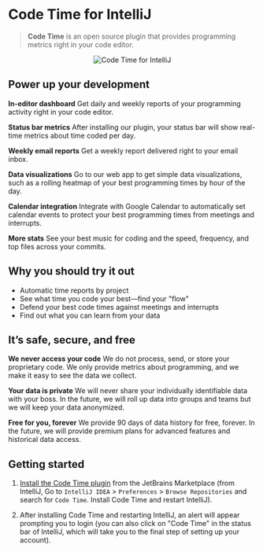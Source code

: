 # Code Time for IntelliJ

> **Code Time** is an open source plugin that provides programming metrics right in your code editor.

<p align="center" style="margin: 0 10%">
  <img src="https://raw.githubusercontent.com/swdotcom/swdc-intellij/master/resources/assets/intellij-dashboard.gif" alt="Code Time for IntelliJ" />
</p>

## Power up your development

**In-editor dashboard**
Get daily and weekly reports of your programming activity right in your code editor.

**Status bar metrics**
After installing our plugin, your status bar will show real-time metrics about time coded per day.

**Weekly email reports**
Get a weekly report delivered right to your email inbox.

**Data visualizations**
Go to our web app to get simple data visualizations, such as a rolling heatmap of your best programming times by hour of the day.

**Calendar integration**
Integrate with Google Calendar to automatically set calendar events to protect your best programming times from meetings and interrupts.

**More stats**
See your best music for coding and the speed, frequency, and top files across your commits.

## Why you should try it out

-   Automatic time reports by project
-   See what time you code your best—find your "flow"
-   Defend your best code times against meetings and interrupts
-   Find out what you can learn from your data

## It’s safe, secure, and free

**We never access your code**
We do not process, send, or store your proprietary code. We only provide metrics about programming, and we make it easy to see the data we collect.

**Your data is private**
We will never share your individually identifiable data with your boss. In the future, we will roll up data into groups and teams but we will keep your data anonymized.

**Free for you, forever**
We provide 90 days of data history for free, forever. In the future, we will provide premium plans for advanced features and historical data access.

<!--- Begin: setup --->

## Getting started

1. [Install the Code Time plugin](https://plugins.jetbrains.com/plugin/10687-code-time) from the JetBrains Marketplace (from IntelliJ, Go to `IntelliJ IDEA` > `Preferences` > `Browse Repositories` and search for `Code Time`. Install Code Time and restart IntelliJ).

2. After installing Code Time and restarting IntelliJ, an alert will appear prompting you to login (you can also click on "Code Time" in the status bar of IntelliJ, which will take you to the final step of setting up your account).

<!--- End: setup --->
